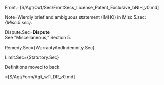 Front.=[S/Agt/Out/Sec/FrontSecs_License_Patent_Exclusive_bNIH_v0.md]

Note=Wierdly brief and ambiguous statement (IMHO) in Misc.5.sec: <i>{Misc.5.sec}</i>.

Dispute.Sec=<b>Dispute</b><br>See "Miscellaneous," Section 5.

Remedy.Sec={WarrantyAndIndemnity.Sec}

Limit.Sec={Statutory.Sec}

Definitions moved to back. 

=[S/Agt/Form/Agt_wTLDR_v0.md]